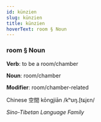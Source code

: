 ```yaml
---
id: künzien
slug: künzien
title: künzien
hoverText: room § Noun
---
```


### room § Noun

**Verb**: to be a room/chamber

**Noun**: room/chamber

**Modifier**: room/chamber-related

Chinese 空間 kōngjiān /kʰʊŋ.[tɕjɛn/

*Sino-Tibetan Language Family*